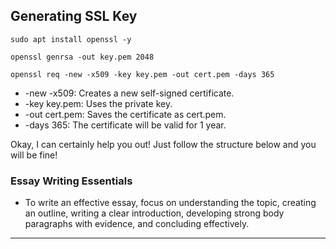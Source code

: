 ## Generating SSL Key

```sudo apt update
sudo apt install openssl -y
```

```
openssl genrsa -out key.pem 2048
```

```
openssl req -new -x509 -key key.pem -out cert.pem -days 365
```

- -new -x509: Creates a new self-signed certificate.
- -key key.pem: Uses the private key.
- -out cert.pem: Saves the certificate as cert.pem.
- -days 365: The certificate will be valid for 1 year.

Okay, I can certainly help you out! Just follow the structure below and you will be fine!

### **Essay Writing Essentials**

- To write an effective essay, focus on understanding the topic, creating an outline, writing a clear introduction, developing strong body paragraphs with evidence, and concluding effectively.

---

